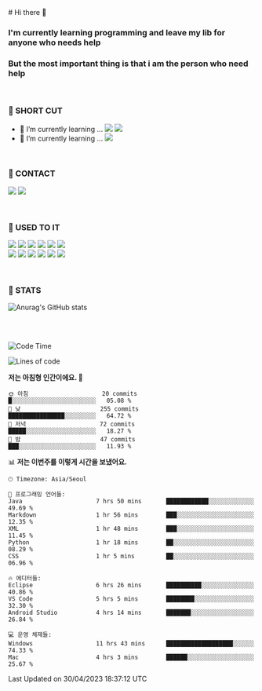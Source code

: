 <div>
# Hi there 👋

### I'm currently learning programming and leave my lib for anyone who needs help
### But the most important thing is that i am the person who need help

<br>

### 🚀 SHORT CUT

- 🔭 I’m currently learning ... <img src="https://img.shields.io/badge/Python-3776AB?style=plastic&logo=Python&logoColor=white"> <img src="https://img.shields.io/badge/C-A8B9CC?style=plastic&logo=C&logoColor=white">
- 🌱 I’m currently learning ... <img src="https://img.shields.io/badge/Tensorflow-FF6F00?style=plastic&logo=TensorFlow&logoColor=white">

<br>

### 📧 CONTACT
<a href="https://www.instagram.com/das_fef" target="_blank"><img src="https://img.shields.io/badge/Instagram-E4405F?style=plastic&logo=Instagram&logoColor=white"></a>
<img src="https://img.shields.io/badge/mealhouse3377@gmail.com-EA4335?style=plastic&logo=Gmail&logoColor=white">

<br>

### 📖 USED TO IT

<img src="https://img.shields.io/badge/Python-3776AB?style=plastic&logo=Python&logoColor=white"> <img src="https://img.shields.io/badge/C-A8B9CC?style=plastic&logo=C&logoColor=white"> <img src="https://img.shields.io/badge/Java-007396?style=plastic&logo=OpenJDK&logoColor=white"> <img src="https://img.shields.io/badge/Django-092E20?style=plastic&logo=Django&logoColor=white"> <img src="https://img.shields.io/badge/Tensorflow-FF6F00?style=plastic&logo=TensorFlow&logoColor=white"> <img src="https://img.shields.io/badge/R-276DC3?style=plastic&logo=R&logoColor=white"><br> 
<img src="https://img.shields.io/badge/MySql-4479A1?style=plastic&logo=MySql&logoColor=white"> <img src="https://img.shields.io/badge/MariaDB-003545?style=plastic&logo=MariaDB&logoColor=white"> <img src="https://img.shields.io/badge/Oracle-F80000?style=plastic&logo=Oracle&logoColor=white"> <img src="https://img.shields.io/badge/Jupyter-F37626?style=plastic&logo=Jupyter&logoColor=white"> <img src="https://img.shields.io/badge/Qt-41CD52?style=plastic&logo=Qt&logoColor=white"> <img src="https://img.shields.io/badge/SQLite-003B57?style=plastic&logo=SQLite&logoColor=white">

<br>

### 🔢 STATS
![Anurag's GitHub stats](https://github-readme-stats.vercel.app/api?username=dasfef&show_icons=true&theme=great-gatsby)

</div>

<br>
<br>

<!--START_SECTION:waka-->
![Code Time](http://img.shields.io/badge/Code%20Time-51%20hrs%2022%20mins-blue)

![Lines of code](https://img.shields.io/badge/%EC%A0%80%EB%8A%94%20%EC%97%AC%ED%83%9C%EA%B9%8C%EC%A7%80%20-4.3%20million%20%EC%A4%84%EC%9D%98%20%EC%BD%94%EB%93%9C%EB%A5%BC%20%EC%9E%91%EC%84%B1%ED%96%88%EC%96%B4%EC%9A%94.-blue)

**저는 아침형 인간이에요. 🐤** 

```text
🌞 아침                     20 commits          █░░░░░░░░░░░░░░░░░░░░░░░░   05.08 % 
🌆 낮　                     255 commits         ████████████████░░░░░░░░░   64.72 % 
🌃 저녁                     72 commits          █████░░░░░░░░░░░░░░░░░░░░   18.27 % 
🌙 밤　                     47 commits          ███░░░░░░░░░░░░░░░░░░░░░░   11.93 % 
```


📊 **저는 이번주를 이렇게 시간을 보냈어요.** 

```text
🕑︎ Timezone: Asia/Seoul

💬 프로그래밍 언어들: 
Java                     7 hrs 50 mins       ████████████░░░░░░░░░░░░░   49.69 % 
Markdown                 1 hr 56 mins        ███░░░░░░░░░░░░░░░░░░░░░░   12.35 % 
XML                      1 hr 48 mins        ███░░░░░░░░░░░░░░░░░░░░░░   11.45 % 
Python                   1 hr 18 mins        ██░░░░░░░░░░░░░░░░░░░░░░░   08.29 % 
CSS                      1 hr 5 mins         ██░░░░░░░░░░░░░░░░░░░░░░░   06.96 % 

🔥 에디터들: 
Eclipse                  6 hrs 26 mins       ██████████░░░░░░░░░░░░░░░   40.86 % 
VS Code                  5 hrs 5 mins        ████████░░░░░░░░░░░░░░░░░   32.30 % 
Android Studio           4 hrs 14 mins       ███████░░░░░░░░░░░░░░░░░░   26.84 % 

💻 운영 체제들: 
Windows                  11 hrs 43 mins      ███████████████████░░░░░░   74.33 % 
Mac                      4 hrs 3 mins        ██████░░░░░░░░░░░░░░░░░░░   25.67 % 
```


 Last Updated on 30/04/2023 18:37:12 UTC
<!--END_SECTION:waka-->
